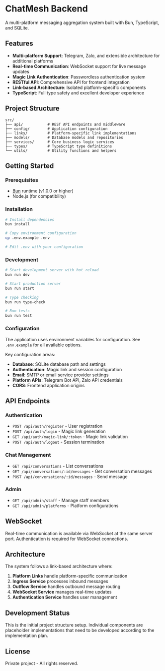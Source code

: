 # ChatMesh Backend

A multi-platform messaging aggregation system built with Bun, TypeScript, and SQLite.

## Features

- **Multi-platform Support**: Telegram, Zalo, and extensible architecture for additional platforms
- **Real-time Communication**: WebSocket support for live message updates
- **Magic Link Authentication**: Passwordless authentication system
- **RESTful API**: Comprehensive API for frontend integration
- **Link-based Architecture**: Isolated platform-specific components
- **TypeScript**: Full type safety and excellent developer experience

## Project Structure

```
src/
├── api/           # REST API endpoints and middleware
├── config/        # Application configuration
├── links/         # Platform-specific link implementations
├── models/        # Database models and repositories
├── services/      # Core business logic services
├── types/         # TypeScript type definitions
└── utils/         # Utility functions and helpers
```

## Getting Started

### Prerequisites

- [Bun](https://bun.sh) runtime (v1.0.0 or higher)
- Node.js (for compatibility)

### Installation

```bash
# Install dependencies
bun install

# Copy environment configuration
cp .env.example .env

# Edit .env with your configuration
```

### Development

```bash
# Start development server with hot reload
bun run dev

# Start production server
bun run start

# Type checking
bun run type-check

# Run tests
bun run test
```

### Configuration

The application uses environment variables for configuration. See `.env.example` for all available options.

Key configuration areas:
- **Database**: SQLite database path and settings
- **Authentication**: Magic link and session configuration
- **Email**: SMTP or email service provider settings
- **Platform APIs**: Telegram Bot API, Zalo API credentials
- **CORS**: Frontend application origins

## API Endpoints

### Authentication
- `POST /api/auth/register` - User registration
- `POST /api/auth/login` - Magic link generation
- `GET /api/auth/magic-link/:token` - Magic link validation
- `POST /api/auth/logout` - Session termination

### Chat Management
- `GET /api/conversations` - List conversations
- `GET /api/conversations/:id/messages` - Get conversation messages
- `POST /api/conversations/:id/messages` - Send message

### Admin
- `GET /api/admin/staff` - Manage staff members
- `GET /api/admin/platforms` - Platform configurations

## WebSocket

Real-time communication is available via WebSocket at the same server port. Authentication is required for WebSocket connections.

## Architecture

The system follows a link-based architecture where:

1. **Platform Links** handle platform-specific communication
2. **Ingress Service** processes inbound messages
3. **Outflow Service** handles outbound message routing
4. **WebSocket Service** manages real-time updates
5. **Authentication Service** handles user management

## Development Status

This is the initial project structure setup. Individual components are placeholder implementations that need to be developed according to the implementation plan.

## License

Private project - All rights reserved.
